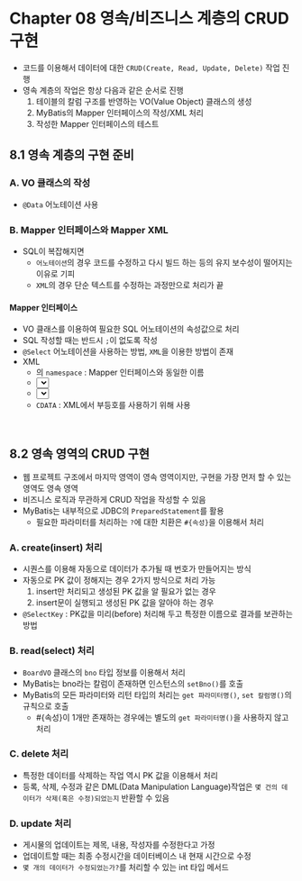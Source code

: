 # Chapter 08 영속/비즈니스 계층의 CRUD 구현
- 코드를 이용해서 데이터에 대한 `CRUD(Create, Read, Update, Delete)` 작업 진행
- 영속 계층의 작업은 항상 다음과 같은 순서로 진행
    1. 테이블의 칼럼 구조를 반영하는 VO(Value Object) 클래스의 생성
    2. MyBatis의 Mapper 인터페이스의 작성/XML 처리
    3. 작성한 Mapper 인터페이스의 테스트

## 8.1 영속 계층의 구현 준비

### A. VO 클래스의 작성
- `@Data` 어노테이션 사용

### B. Mapper 인터페이스와 Mapper XML
- SQL이 복잡해지면
    - `어노테이션`의 경우 코드를 수정하고 다시 빌드 하는 등의 유지 보수성이 떨어지는 이유로 기피
    - `XML`의 경우 단순 텍스트를 수정하는 과정만으로 처리가 끝

#### Mapper 인터페이스
- VO 클래스를 이용하여 필요한 SQL 어노테이션의 속성값으로 처리
- SQL 작성할 때는 반드시 `;`이 없도록 작성
- `@Select` 어노테이션을 사용하는 방법, `XML`을 이용한 방법이 존재
- XML
    - <mapper>의 `namespace` : Mapper 인터페이스와 동일한 이름
    - <select>의 `id` : 메서드 이름과 동일하게 작성
    - <select>의 `resultType` : 쿼리의 결과를 특정 클래스 객체로 만들기 위해 사용
    - `CDATA` : XML에서 부등호를 사용하기 위해 사용
<br>

## 8.2 영속 영역의 CRUD 구현
- 웹 프로젝트 구조에서 마지막 영역이 영속 영역이지만, 구현을 가장 먼저 할 수 있는 영역도 영속 영역
- 비즈니스 로직과 무관하게 CRUD 작업을 작성할 수 있음
- MyBatis는 내부적으로 JDBC의 `PreparedStatement`를 활용
    - 필요한 파라미터를 처리하는 `?`에 대한 치환은 `#{속성}`을 이용해서 처리

### A. create(insert) 처리
- 시퀀스를 이용해 자동으로 데이터가 추가될 때 번호가 만들어지는 방식
- 자동으로 PK 값이 정해지는 경우 2가지 방식으로 처리 가능
    1. insert만 처리되고 생성된 PK 값을 알 필요가 없는 경우
    2. insert문이 실행되고 생성된 PK 값을 알아야 하는 경우
- `@SelectKey` : PK값을 미리(before) 처리해 두고 특정한 이름으로 결과를 보관하는 방법

### B. read(select) 처리
- `BoardVO` 클래스의 `bno` 타입 정보를 이용해서 처리
- MyBatis는 bno라는 칼럼이 존재하면 인스턴스의 `setBno()`를 호출
- MyBatis의 모든 파라미터와 리턴 타입의 처리는 `get 파라미터명()`, `set 칼럼명()`의 규칙으로 호출
    - #{속성}이 1개만 존재하는 경우에는 별도의 `get 파라미터명()`을 사용하지 않고 처리

### C. delete 처리
- 특정한 데이터를 삭제하는 작업 역시 PK 값을 이용해서 처리
- 등록, 삭제, 수정과 같은 DML(Data Manipulation Language)작업은 `몇 건의 데이터가 삭제(혹은 수정)되었는지` 반환할 수 있음

### D. update 처리
- 게시물의 업데이트는 제목, 내용, 작성자를 수정한다고 가정
- 업데이트할 때는 최종 수정시간을 데이터베이스 내 현재 시간으로 수정
- `몇 개의 데이터가 수정되었는가?`를 처리할 수 있는 int 타입 메서드